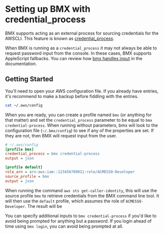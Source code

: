 # Setting up BMX with credential_process

BMX supports acting as an external process for sourcing credentials for the AWSCLI. This feature is known as [credential_process](https://docs.aws.amazon.com/cli/latest/userguide/cli-configure-sourcing-external.html). 

When BMX is running as a `credential_process` it may not always be able to request password input from the console. In these cases, BMX supports AppleScript fallbacks. You can review how [bmx handles input](./config/input.md) in the documentation.

## Getting Started

You'll need to open your AWS configuration file. If you already have entries, it's recommend to make a backup before fiddling with the entries.

```bash
cat ~/.aws/config
```

When you are ready, you can create a profile named `bmx` (or anything for that matter) and set the `credential_process` parameter to be equal to `bmx credential-process`. When running without parameters, bmx will look to the configuration file (`~/.bmx/config`) to see if any of the properties are set. If they are not, then BMX will request input from the user.

```ini
# ~/.aws/config
[profile bmx]
credential_process = bmx credential-process
output = json

[profile default]
role_arn = arn:aws:iam::123456789011:role/ACMESSO-Developer
source_profile = bmx
output = json
```

When running the command `aws sts get-caller-identity`, this will use the source profile `bmx` to retrieve credentials from the BMX command line tool. It will then use the `default` profile, which assumes the role of `ACMESSO-Developer`. The result will be 

You can specify additional inputs to `bmx credential-process` if you'd like to avoid being prompted for anything but a password. If you login ahead of time using `bmx login`, you can avoid being prompted at all.